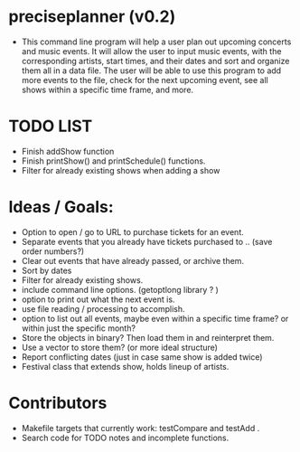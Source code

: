 # preciseplanner (v0.2)
- This command line program will help a user plan out upcoming concerts and music events. 
  It will allow the user to input music events, with the corresponding artists, start
  times, and their dates and sort and organize them all in a data
  file. The user will be able to use this program to add more events to the
  file, check for the next upcoming event, see all shows within a specific time frame,
  and more.
  
# TODO LIST
- Finish addShow function
- Finish printShow() and printSchedule() functions. 
- Filter for already existing shows when adding a show 

# Ideas / Goals:
- Option to open / go to URL to purchase tickets for an event.
- Separate events that you already have tickets purchased to .. (save order numbers?)
- Clear out events that have already passed, or archive them.
- Sort by dates 
- Filter for already existing shows.
- include command line options. (getoptlong library ? )
- option to print out what the next event is.
- use file reading / processing to accomplish.
- option to list out all events, maybe even within a specific time frame? or
within just the specific month?
- Store the objects in binary? Then load them in and reinterpret them. 
- Use a vector to store them? (or more ideal structure)
- Report conflicting dates (just in case same show is added twice)
- Festival class that extends show, holds lineup of artists. 

# Contributors
- Makefile targets that currently work: testCompare and testAdd . 
- Search code for TODO notes and incomplete functions.
